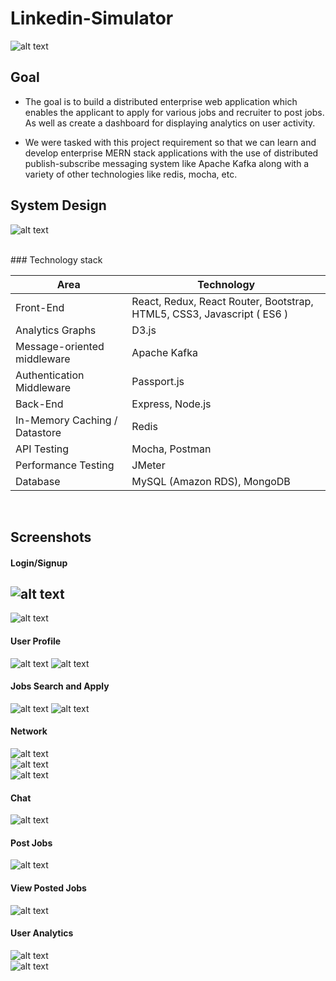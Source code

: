 # Linkedin-Simulator

![alt text](linkedin-logo.jpg)


## Goal

* The goal is to build a distributed enterprise web application which enables the applicant to apply for various jobs and recruiter to post jobs. As well as create a dashboard for displaying analytics on user activity.

* We were tasked with this project requirement so that we can learn and develop enterprise MERN stack applications with the use of distributed publish-subscribe messaging system like Apache Kafka along with a variety of other technologies like redis, mocha, etc.


## System Design

![alt text](Capture.JPG)

</br> 
### Technology stack 

<table>
<thead>
<tr>
<th>Area</th>
<th>Technology</th>
</tr>
</thead>
<tbody>
	<tr>
		<td>Front-End</td>
		<td>React, Redux, React Router, Bootstrap, HTML5, CSS3, Javascript ( ES6 )</td>
	</tr>
	<tr>
		<td>Analytics Graphs</td>
		<td>D3.js</td>
	</tr>
	<tr>
		<td>Message-oriented middleware</td>
		<td>Apache Kafka</td>
	</tr>
	<tr>
		<td>Authentication Middleware</td>
		<td>Passport.js</td>
	</tr>
	<tr>
		<td>Back-End</td>
		<td>Express, Node.js</td>
	</tr>
	<tr>
		<td>In-Memory Caching / Datastore</td>
		<td>Redis</td>
	</tr>
	<tr>
		<td>API Testing</td>
		<td>Mocha, Postman</td>
	</tr>
	<tr>
		<td>Performance Testing</td>
		<td>JMeter</td>
	</tr>
	<tr>
		<td>Database</td>
		<td>MySQL (Amazon RDS), MongoDB </td>
	</tr>
</tbody>
</table>
<br/>

## Screenshots

#### Login/Signup
![alt text](Screenshots/image006.gif)
<br/>
---------------------------------------------------------------------------------------------------

![alt text](Screenshots/image011.gif)
<br/>

#### User Profile
![alt text](Screenshots/image064.gif)
![alt text](Screenshots/image063.gif)
 <br/>

#### Jobs Search and Apply
![alt text](Screenshots/image029.gif)
![alt text](Screenshots/image032.gif)
<br/>

#### Network
![alt text](Screenshots/image038.gif)
<br/>
![alt text](Screenshots/image039.gif)
<br/>
![alt text](Screenshots/image041.gif)
<br/>

#### Chat
![alt text](Screenshots/image059.gif)
<br/>

#### Post Jobs
![alt text](Screenshots/image017.gif)
<br/>

#### View Posted Jobs
![alt text](Screenshots/image024.gif)
<br/>

#### User Analytics
![alt text](Screenshots/image067.gif)
<br/>
![alt text](Screenshots/image068.gif)

